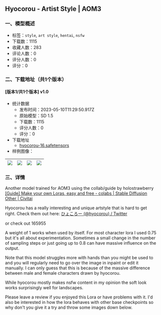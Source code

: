 ## Hyocorou - Artist Style | AOM3
### 一、模型概述

- 标签：`style`, `art style`, `hentai`, `nsfw`
- 下载数：1115
- 收藏人数：283
- 评论人数：0
- 评分人数：0
- 评分：0

### 二、下载地址（共1个版本）

#### [版本1/共1个版本] v1.0

- 统计数据
  - 发布时间：2023-05-10T11:29:50.917Z
  - 原始模型：SD 1.5
  - 下载数：1115
  - 评分人数：0
  - 评分：0
- 下载地址
  - [hyocorou-16.safetensors](https://civitai.com/api/download/models/67118)
- 样例图像：

| <img src="https://image.civitai.com/xG1nkqKTMzGDvpLrqFT7WA/cb2b8fec-6140-446f-81bd-a061149b1b82/width=450/745236.jpeg" /> | <img src="https://image.civitai.com/xG1nkqKTMzGDvpLrqFT7WA/80c9b721-6b75-41f1-9248-3c38bcd791fa/width=450/745246.jpeg" /> | <img src="https://image.civitai.com/xG1nkqKTMzGDvpLrqFT7WA/648d1bbe-950c-45a6-b29b-75ff2a2248fc/width=450/745234.jpeg" /> | <img src="https://image.civitai.com/xG1nkqKTMzGDvpLrqFT7WA/5366a1ee-9b1b-4b8d-b4aa-7f0f5027ecda/width=450/745233.jpeg" /> |
| ---- | ---- | ---- | ---- |


### 三、详情
<p>Another model trained for AOM3 using the collab/guide by holostrawberry <a target="_blank" rel="ugc" href="https://civitai.com/models/22530/guide-make-your-own-loras-easy-and-free">[Guide] Make your own Loras, easy and free - colabs | Stable Diffusion Other | Civitai</a></p><p>Hyocorou has a really interesting and unique artstyle that is hard to get right. Check them out here: <a target="_blank" rel="ugc" href="https://twitter.com/hyocorou?lang=en">ひょころー (@hyocorou) / Twitter  </a></p><p>or check out 165955</p><p>A weight of 1 works when used by itself. For most character lora I used 0.75 but it's all about experimentation. Sometimes a small change in the number of sampling steps or just going up to 0.8 can have massive influence on the output.</p><p>Note that this model struggles more with hands than you might be used to and you will regularly need to go over the image in inpaint or edit it manually. I can only guess that this is because of the massive difference between male and female characters drawn by hyocorou.</p><p>While hyocorou mostly makes nsfw content in my opinion the soft look works surprisingly well for landscapes.</p><p></p><p>Please leave a review if you enjoyed this Lora or have problems with it. I'd also be interested in how the lora behaves with other base checkpoints so why don't you give it a try and throw some images down below.</p>